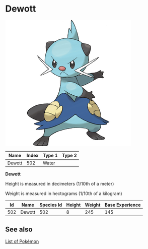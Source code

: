 # Dewott


![Dewott](images/502.png)

| **Name** | **Index** | **Type 1** | **Type 2** |
|----|----|----|----|
| Dewott | 502 | Water  |  |

**Dewott** 


Height is measured in decimeters (1/10th of a meter)

Weight is measured in hectograms (1/10th of a kilogram)

| **Id** | **Name** | **Species Id** | **Height** | **Weight** | **Base Experience** |
|--------|----------|----------------|------------|------------|---------------------|
| 502 | Dewott | 502 | 8 | 245 | 145 |


## See also

[List of Pokémon](../pokemon.md)
